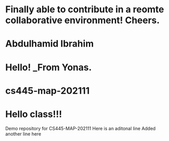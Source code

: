 # Finally able to contribute in a reomte collaborative environment! Cheers.
# Abdulhamid Ibrahim
# Hello! \_From Yonas.

# cs445-map-202111
# Hello class!!!

Demo repository for CS445-MAP-202111
Here is an aditonal line
Added another line here
